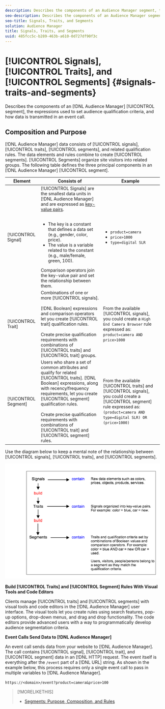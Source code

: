 ```yaml
---
description: Describes the components of an Audience Manager segment, the expressions used to set audience qualification criteria, and how data is transmitted in an event call.
seo-description: Describes the components of an Audience Manager segment, the expressions used to set audience qualification criteria, and how data is transmitted in an event call.
seo-title: Signals, Traits, and Segments
solution: Audience Manager
title: Signals, Traits, and Segments
uuid: 485fcc5c-b289-463b-a610-0d727df90f3c
---
```


# [!UICONTROL Signals], [!UICONTROL Traits], and [!UICONTROL Segments] {#signals-traits-and-segments}

Describes the components of an [!DNL Audience Manager] [!UICONTROL segment], the expressions used to set audience qualification criteria, and how data is transmitted in an event call.

## Composition and Purpose

[!DNL Audience Manager] data consists of [!UICONTROL signals], [!UICONTROL traits], [!UICONTROL segments], and related qualification rules. The data elements and rules combine to create [!UICONTROL segments]. [!UICONTROL Segments] organize site visitors into related groups. The following table defines the three principal components in an [!DNL Audience Manager] [!UICONTROL segment].  

|Element|Consists of|Example|
|---|---|---|
|[!UICONTROL Signal]|[!UICONTROL Signals] are the smallest data units in [!DNL Audience Manager] and are expressed as [key-value pairs](../reference/key-value-pairs-explained.md).<br><br><ul><li>The key is a constant that defines a data set (e.g., gender, color, price).</li><li>The value is a variable related to the constant (e.g., male/female, green, 100).</li></ul>Comparison operators join the key-value pair and set the relationship between them.|<ul><li>`product=camera`</li><li>`price>1000`</li><li>`type=digital SLR`</li></ul>|
|[!UICONTROL Trait]|Combinations of one or more [!UICONTROL signals].<br><br> [!DNL Boolean] expressions and comparison operators let you create [!UICONTROL trait] qualification rules. <br><br>Create precise qualification requirements with combinations of [!UICONTROL traits] and [!UICONTROL trait] groups.|From the available [!UICONTROL signals], you could create a `High End Camera Browser` rule expressed as: `product=camera AND price>1000`|
|[!UICONTROL Segment]|Users who share a set of common attributes and qualify for related [!UICONTROL traits]. [!DNL Boolean] expressions, along with recency/frequency requirements, let you create [!UICONTROL segment] qualification rules.<br><br> Create precise qualification requirements with combinations of [!UICONTROL trait] and [!UICONTROL segment] rules.|From the available [!UICONTROL traits] and [!UICONTROL signals], you could create a [!UICONTROL segment] rule expressed as:`(product=camera AND type=digital SLR) OR (price>1000)`|

Use the diagram below to keep a mental note of the relationship between [!UICONTROL signals], [!UICONTROL traits], and [!UICONTROL segments].

![](assets/signals-traits-segments.png)

**Build [!UICONTROL Traits] and [!UICONTROL Segment] Rules With Visual Tools and Code Editors**

Clients manage [!UICONTROL traits] and [!UICONTROL segments] with visual tools and code editors in the [!DNL Audience Manager] user interface. The visual tools let you create rules using search features, pop-up options, drop-down menus, and drag and drop functionality. The code editors provide advanced users with a way to programmatically develop audience segmentation criteria.

**Event Calls Send Data to [!DNL Audience Manager]**

An event call sends data from your website to [!DNL Audience Manager]. The call contains [!UICONTROL signal], [!UICONTROL trait], and [!UICONTROL segment] data in an [!DNL HTTP] request. The event itself is everything after the `/event` part of a [!DNL URL] string. As shown in the example below, this process requires only a single event call to pass in multiple variables to [!DNL Audience Manager].

`https://<domain>/event?product=camera&price>100`

>[!MORELIKETHIS]
>
>* [Segments: Purpose, Composition, and Rules](../features/segments/segments-purpose.md)
